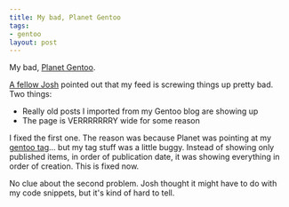 ```yaml
--- 
title: My bad, Planet Gentoo
tags: 
- gentoo
layout: post
---
```

My bad, [Planet Gentoo](http://planet.gentoo.org).

[A fellow Josh](planet.gentoo.org/developers/nightmorph) pointed out that my feed is screwing things up pretty bad. Two things:

 * Really old posts I imported from my Gentoo blog are showing up
 * The page is VERRRRRRRY wide for some reason
 
I fixed the first one. The reason was because Planet was pointing at my [gentoo tag](http://technicalpickles.com/posts/tags/gentoo)... but my tag stuff was a little buggy. Instead of showing only published items, in order of publication date, it was showing everything in order of creation. This is fixed now.

No clue about the second problem. Josh thought it might have to do with my code snippets, but it's kind of hard to tell.
